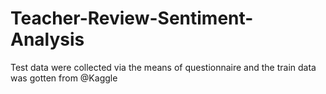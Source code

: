 # Teacher-Review-Sentiment-Analysis
Test data were collected via the means of questionnaire and the train data was gotten from @Kaggle
